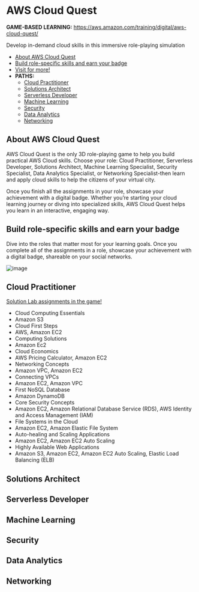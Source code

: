 # AWS Cloud Quest
**GAME-BASED LEARNING:** https://aws.amazon.com/training/digital/aws-cloud-quest/

Develop in-demand cloud skills in this immersive role-playing simulation

- [About AWS Cloud Quest](https://github.com/h4md153v63n/CloudSec/blob/main/08_AWS%20Cloud%20Quest/README.md#about-aws-cloud-quest)
- [Build role-specific skills and earn your badge](https://github.com/h4md153v63n/CloudSec/blob/main/08_AWS%20Cloud%20Quest/README.md#build-role-specific-skills-and-earn-your-badge)
- [Visit for more!](https://aws.amazon.com/training/digital/aws-cloud-quest/)
- **PATHS:**
  - [Cloud Practitioner](https://github.com/h4md153v63n/CloudSec/blob/main/08_AWS%20Cloud%20Quest/README.md#cloud-practitioner)
  - [Solutions Architect](https://github.com/h4md153v63n/CloudSec/blob/main/08_AWS%20Cloud%20Quest/README.md#solutions-architect)
  - [Serverless Developer](https://github.com/h4md153v63n/CloudSec/blob/main/08_AWS%20Cloud%20Quest/README.md#serverless-developer)
  - [Machine Learning](https://github.com/h4md153v63n/CloudSec/blob/main/08_AWS%20Cloud%20Quest/README.md#machine-learning)
  - [Security](https://github.com/h4md153v63n/CloudSec/blob/main/08_AWS%20Cloud%20Quest/README.md#security)
  - [Data Analytics](https://github.com/h4md153v63n/CloudSec/blob/main/08_AWS%20Cloud%20Quest/README.md#data-analytics)
  - [Networking](https://github.com/h4md153v63n/CloudSec/blob/main/08_AWS%20Cloud%20Quest/README.md#networking)
                 
       
## About AWS Cloud Quest
AWS Cloud Quest is the only 3D role-playing game to help you build practical AWS Cloud skills. Choose your role: Cloud Practitioner, Serverless Developer, Solutions Architect, Machine Learning Specialist, Security Specialist, Data Analytics Specialist, or Networking Specialist-then learn and apply cloud skills to help the citizens of your virtual city.

Once you finish all the assignments in your role, showcase your achievement with a digital badge. Whether you’re starting your cloud learning journey or diving into specialized skills, AWS Cloud Quest helps you learn in an interactive, engaging way.


## Build role-specific skills and earn your badge
Dive into the roles that matter most for your learning goals. Once you complete all of the assignments in a role, showcase your achievement with a digital badge, shareable on your social networks. 

![image](https://github.com/h4md153v63n/CloudSec/assets/5091265/e2f1dc93-bd1f-47d6-898b-40b5649d8328)


## Cloud Practitioner
[Solution Lab assignments in the game!](https://explore.skillbuilder.aws/learn/course/external/view/elearning/11458/aws-cloud-quest-cloud-practitioner)
- Cloud Computing Essentials
- Amazon S3
- Cloud First Steps
- AWS, Amazon EC2
- Computing Solutions
- Amazon Ec2
- Cloud Economics
- AWS Pricing Calculator, Amazon EC2
- Networking Concepts
- Amazon VPC, Amazon EC2
- Connecting VPCs
- Amazon EC2, Amazon VPC
- First NoSQL Database
- Amazon DynamoDB
- Core Security Concepts
- Amazon EC2, Amazon Relational Database Service (RDS), AWS Identity and Access Management (IAM)
- File Systems in the Cloud
- Amazon EC2, Amazon Elastic File System
- Auto-healing and Scaling Applications
- Amazon EC2, Amazon EC2 Auto Scaling
- Highly Available Web Applications
- Amazon S3, Amazon EC2, Amazon EC2 Auto Scaling, Elastic Load Balancing (ELB)


## Solutions Architect



## Serverless Developer



## Machine Learning



## Security



## Data Analytics



## Networking



